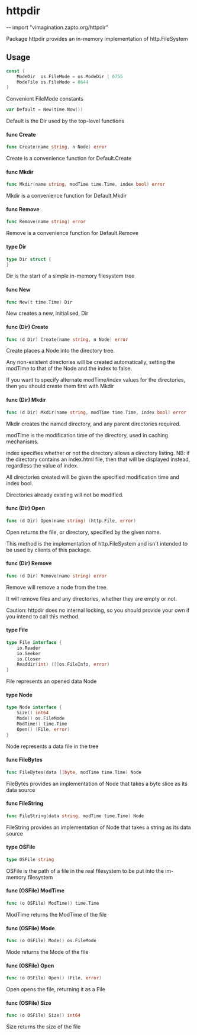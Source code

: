 # httpdir
--
    import "vimagination.zapto.org/httpdir"

Package httpdir provides an in-memory implementation of http.FileSystem

## Usage

```go
const (
	ModeDir  os.FileMode = os.ModeDir | 0755
	ModeFile os.FileMode = 0644
)
```
Convenient FileMode constants

```go
var Default = New(time.Now())
```
Default is the Dir used by the top-level functions

#### func  Create

```go
func Create(name string, n Node) error
```
Create is a convenience function for Default.Create

#### func  Mkdir

```go
func Mkdir(name string, modTime time.Time, index bool) error
```
Mkdir is a convenience function for Default.Mkdir

#### func  Remove

```go
func Remove(name string) error
```
Remove is a convenience function for Default.Remove

#### type Dir

```go
type Dir struct {
}
```

Dir is the start of a simple in-memory filesystem tree

#### func  New

```go
func New(t time.Time) Dir
```
New creates a new, initialised, Dir

#### func (Dir) Create

```go
func (d Dir) Create(name string, n Node) error
```
Create places a Node into the directory tree.

Any non-existent directories will be created automatically, setting the modTime
to that of the Node and the index to false.

If you want to specify alternate modTime/index values for the directories, then
you should create them first with Mkdir

#### func (Dir) Mkdir

```go
func (d Dir) Mkdir(name string, modTime time.Time, index bool) error
```
Mkdir creates the named directory, and any parent directories required.

modTime is the modification time of the directory, used in caching mechanisms.

index specifies whether or not the directory allows a directory listing. NB: if
the directory contains an index.html file, then that will be displayed instead,
regardless the value of index.

All directories created will be given the specified modification time and index
bool.

Directories already existing will not be modified.

#### func (Dir) Open

```go
func (d Dir) Open(name string) (http.File, error)
```
Open returns the file, or directory, specified by the given name.

This method is the implementation of http.FileSystem and isn't intended to be
used by clients of this package.

#### func (Dir) Remove

```go
func (d Dir) Remove(name string) error
```
Remove will remove a node from the tree.

It will remove files and any directories, whether they are empty or not.

Caution: httpdir does no internal locking, so you should provide your own if you
intend to call this method.

#### type File

```go
type File interface {
	io.Reader
	io.Seeker
	io.Closer
	Readdir(int) ([]os.FileInfo, error)
}
```

File represents an opened data Node

#### type Node

```go
type Node interface {
	Size() int64
	Mode() os.FileMode
	ModTime() time.Time
	Open() (File, error)
}
```

Node represents a data file in the tree

#### func  FileBytes

```go
func FileBytes(data []byte, modTime time.Time) Node
```
FileBytes provides an implementation of Node that takes a byte slice as its data
source

#### func  FileString

```go
func FileString(data string, modTime time.Time) Node
```
FileString provides an implementation of Node that takes a string as its data
source

#### type OSFile

```go
type OSFile string
```

OSFile is the path of a file in the real filesystem to be put into the im-memory
filesystem

#### func (OSFile) ModTime

```go
func (o OSFile) ModTime() time.Time
```
ModTime returns the ModTime of the file

#### func (OSFile) Mode

```go
func (o OSFile) Mode() os.FileMode
```
Mode returns the Mode of the file

#### func (OSFile) Open

```go
func (o OSFile) Open() (File, error)
```
Open opens the file, returning it as a File

#### func (OSFile) Size

```go
func (o OSFile) Size() int64
```
Size returns the size of the file
